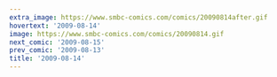 ```yaml
---
extra_image: https://www.smbc-comics.com/comics/20090814after.gif
hovertext: '2009-08-14'
image: https://www.smbc-comics.com/comics/20090814.gif
next_comic: '2009-08-15'
prev_comic: '2009-08-13'
title: '2009-08-14'
---
```



